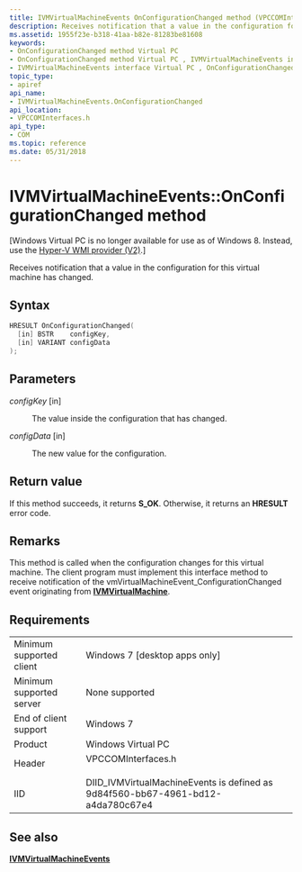 ```yaml
---
title: IVMVirtualMachineEvents OnConfigurationChanged method (VPCCOMInterfaces.h)
description: Receives notification that a value in the configuration for this virtual machine has changed.
ms.assetid: 1955f23e-b318-41aa-b82e-81283be81608
keywords:
- OnConfigurationChanged method Virtual PC
- OnConfigurationChanged method Virtual PC , IVMVirtualMachineEvents interface
- IVMVirtualMachineEvents interface Virtual PC , OnConfigurationChanged method
topic_type:
- apiref
api_name:
- IVMVirtualMachineEvents.OnConfigurationChanged
api_location:
- VPCCOMInterfaces.h
api_type:
- COM
ms.topic: reference
ms.date: 05/31/2018
---
```


# IVMVirtualMachineEvents::OnConfigurationChanged method

\[Windows Virtual PC is no longer available for use as of Windows 8. Instead, use the [Hyper-V WMI provider (V2)](/windows/desktop/HyperV_v2/windows-virtualization-portal).\]

Receives notification that a value in the configuration for this virtual machine has changed.

## Syntax


```C++
HRESULT OnConfigurationChanged(
  [in] BSTR    configKey,
  [in] VARIANT configData
);
```



## Parameters

<dl> <dt>

*configKey* \[in\]
</dt> <dd>

The value inside the configuration that has changed.

</dd> <dt>

*configData* \[in\]
</dt> <dd>

The new value for the configuration.

</dd> </dl>

## Return value

If this method succeeds, it returns **S\_OK**. Otherwise, it returns an **HRESULT** error code.

## Remarks

This method is called when the configuration changes for this virtual machine. The client program must implement this interface method to receive notification of the vmVirtualMachineEvent\_ConfigurationChanged event originating from [**IVMVirtualMachine**](ivmvirtualmachine.md).

## Requirements



|                                     |                                                                                               |
|-------------------------------------|-----------------------------------------------------------------------------------------------|
| Minimum supported client<br/> | Windows 7 \[desktop apps only\]<br/>                                                    |
| Minimum supported server<br/> | None supported<br/>                                                                     |
| End of client support<br/>    | Windows 7<br/>                                                                          |
| Product<br/>                  | Windows Virtual PC<br/>                                                                 |
| Header<br/>                   | <dl> <dt>VPCCOMInterfaces.h</dt> </dl> |
| IID<br/>                      | DIID\_IVMVirtualMachineEvents is defined as 9d84f560-bb67-4961-bd12-a4da780c67e4<br/>   |



## See also

<dl> <dt>

[**IVMVirtualMachineEvents**](ivmvirtualmachineevents.md)
</dt> </dl>

 

